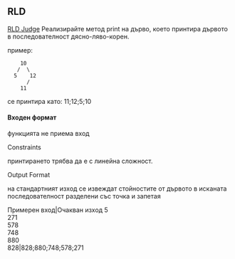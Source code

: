 ## RLD
[RLD Judge](https://www.hackerrank.com/contests/test4-sda-/challenges/challenge-1691/problem)
Реализирайте метод print на дърво, което принтира дървото в последователност дясно-ляво-корен.

пример:
```
    10
   /  \   
  5    12
      /  
    11
```
се принтира като: 11;12;5;10

#### Входен формат

функцията не приема вход

Constraints

принтирането трябва да е с линейна сложност.

Output Format

на стандартният изход се извеждат стойностите от дървото в исканата последователност разделени със точка и запетая

Примерен вход|Очакван изход
5<br>271<br>578<br>748<br>880<br>828|828;880;748;578;271
